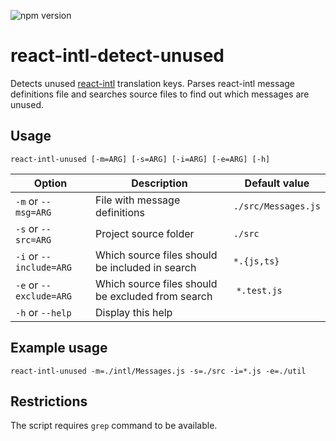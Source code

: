 ![npm version](https://img.shields.io/npm/v/react-intl-detect-unused.svg?style=flat)

# react-intl-detect-unused
Detects unused [react-intl](https://www.npmjs.com/package/react-intl) translation keys. Parses react-intl message definitions file and searches source files to find out which messages are unused.

## Usage
`react-intl-unused [-m=ARG] [-s=ARG] [-i=ARG] [-e=ARG] [-h]`


Option                  | Description                                       | Default value
------------------------|---------------------------------------------------|--------------------
`-m` or `--msg=ARG`     | File with message definitions                     | `./src/Messages.js`
`-s` or `--src=ARG`     | Project source folder                             | `./src`
`-i` or `--include=ARG` | Which source files should be included in search   | `*.{js,ts}`
`-e` or `--exclude=ARG` | Which source files should be excluded from search | `*.test.js`
`-h` or `--help`        | Display this help                                 |

## Example usage
`react-intl-unused -m=./intl/Messages.js -s=./src -i=*.js -e=./util`

## Restrictions
The script requires `grep` command to be available.